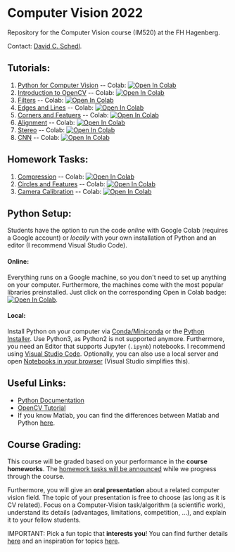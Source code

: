 # Computer Vision 2022
Repository for the Computer Vision course (IM520) at the FH Hagenberg. 

Contact: [David C. Schedl](mailto:david.schedl@fh-hagenberg.at).

## Tutorials:
1. [Python for Computer Vision](./01_PythonTutorial.ipynb) -- Colab: [![Open In Colab](https://colab.research.google.com/assets/colab-badge.svg)](https://colab.research.google.com/github/schedldave/cv2022/blob/main/01_PythonTutorial.ipynb)
2. [Introduction to OpenCV](./02_OpenCV.ipynb) -- Colab: [![Open In Colab](https://colab.research.google.com/assets/colab-badge.svg)](https://colab.research.google.com/github/schedldave/cv2022/blob/main/02_OpenCV.ipynb)
3. [Filters](./03_Filters.ipynb) -- Colab: [![Open In Colab](https://colab.research.google.com/assets/colab-badge.svg)](https://colab.research.google.com/github/schedldave/cv2022/blob/main/03_Filters.ipynb)
4. [Edges and Lines](./04_Edges.ipynb) -- Colab:  [![Open In Colab](https://colab.research.google.com/assets/colab-badge.svg)](https://colab.research.google.com/github/schedldave/cv2022/blob/main/04_Edges.ipynb)
5. [Corners and Featuers](05_Features.ipynb) -- Colab: [![Open In Colab](https://colab.research.google.com/assets/colab-badge.svg)](https://colab.research.google.com/github/schedldave/cv2022/blob/main/05_Features.ipynb)
6. [Alignment](06_Alignment.ipynb) -- Colab:  [![Open In Colab](https://colab.research.google.com/assets/colab-badge.svg)](https://colab.research.google.com/github/schedldave/cv2022/blob/main/06_Alignment.ipynb)
7. [Stereo](07_Stereo.ipynb) -- Colab:  [![Open In Colab](https://colab.research.google.com/assets/colab-badge.svg)](https://colab.research.google.com/github/schedldave/cv2022/blob/main/07_Stereo.ipynb)
8. [CNN](08_CNN.ipynb) -- Colab:  [![Open In Colab](https://colab.research.google.com/assets/colab-badge.svg)](https://colab.research.google.com/github/schedldave/cv2022/blob/main/08_CNN.ipynb)

## Homework Tasks:
1. [Compression](./HW01_Compression.ipynb) -- Colab: [![Open In Colab](https://colab.research.google.com/assets/colab-badge.svg)](https://colab.research.google.com/github/schedldave/cv2022/blob/main/HW01_Compression.ipynb)
2. [Circles and Features](./HW02_Circles.ipynb) -- Colab: [![Open In Colab](https://colab.research.google.com/assets/colab-badge.svg)](https://colab.research.google.com/github/schedldave/cv2022/blob/main/HW02_Circles.ipynb)
3. [Camera Calibration](./HW03_Calibration.ipynb) -- Colab: [![Open In Colab](https://colab.research.google.com/assets/colab-badge.svg)](https://colab.research.google.com/github/schedldave/cv2022/blob/main/HW03_Calibration.ipynb)

## Python Setup:

Students have the option to run the code *online* with Google Colab (requires a Google account) or *locally* with your own installation of Python and an editor (I recommend Visual Studio Code).

#### Online: 
Everything runs on a Google machine, so you don't need to set up anything on your computer. Furthermore, the machines come with the most popular libraries preinstalled. 
Just click on the corresponding Open in Colab badge: [![Open In Colab](https://colab.research.google.com/assets/colab-badge.svg)](#tutorials).

#### Local:
Install Python on your computer via [Conda/Miniconda](https://conda.io/projects/conda/en/latest/user-guide/install/windows.html) or the [Python Installer](https://www.python.org/downloads/). Use Python3, as Python2 is not supported anymore. Furthermore, you need an Editor that supports Jupyter (`.ipynb`)  notebooks. I recommend using [Visual Studio Code](https://code.visualstudio.com/download). Optionally, you can also use a local server and open [Notebooks in your browser](https://test-jupyter.readthedocs.io/en/latest/install.html) (Visual Studio simplifies this).

## Useful Links:
* [Python Documentation](https://docs.python.org/3.8/)
* [OpenCV Tutorial](https://docs.opencv.org/master/d9/df8/tutorial_root.html)
* If you know Matlab, you can find the differences between Matlab and Python [here](https://numpy.org/doc/stable/user/numpy-for-matlab-users.html).

## Course Grading:
This course will be graded based on your performance in the **course homeworks**. 
The [homework tasks will be announced](#Homework-Tasks) while we progress through the course.

Furthermore, you will give an **oral presentation** about a related computer vision field.
The topic of your presentation is free to choose (as long as it is CV related). 
Focus on a Computer-Vision task/algorithm (a scientific work), understand its details (advantages, limitations, competition, ...), and explain it to your fellow students. 

IMPORTANT: Pick a fun topic that **interests you**! You can find further details [here](../images/RW.md) and an inspiration for topics [here](../images/TOPICS.md).
